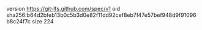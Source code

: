 version https://git-lfs.github.com/spec/v1
oid sha256:b64d2bfeb13b0c5b3d0e82f11dd92cef8eb7f47e57bef948d9f91096b8c24f7c
size 224
